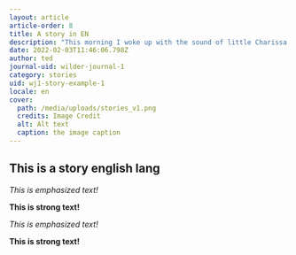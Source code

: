 ```yaml
---
layout: article
article-order: 8
title: A story in EN
description: "This morning I woke up with the sound of little Charissa again. She’s getting teeth and she is crying a lot."
date: 2022-02-03T11:46:06.798Z
author: ted
journal-uid: wilder-journal-1
category: stories
uid: wj1-story-example-1
locale: en
cover: 
  path: /media/uploads/stories_v1.png
  credits: Image Credit
  alt: Alt text
  caption: the image caption
---
```


## This is a story english lang

_This is emphasized text!_

__This is strong text!__

*This is emphasized text!*

**This is strong text!**
